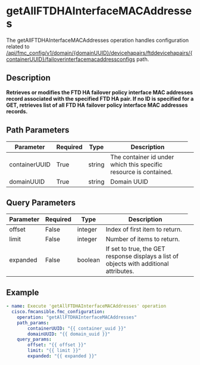 # getAllFTDHAInterfaceMACAddresses

The getAllFTDHAInterfaceMACAddresses operation handles configuration related to [/api/fmc_config/v1/domain/{domainUUID}/devicehapairs/ftddevicehapairs/{containerUUID}/failoverinterfacemacaddressconfigs](/paths//api/fmc_config/v1/domain/{domain_uuid}/devicehapairs/ftddevicehapairs/{container_uuid}/failoverinterfacemacaddressconfigs.md) path.&nbsp;
## Description
**Retrieves or modifies the FTD HA failover policy interface MAC addresses record associated with the specified FTD HA pair. If no ID is specified for a GET, retrieves list of all FTD HA failover policy interface MAC addresses records.**

## Path Parameters
| Parameter | Required | Type | Description |
| --------- | -------- | ---- | ----------- |
| containerUUID | True | string <td colspan=3> The container id under which this specific resource is contained. |
| domainUUID | True | string <td colspan=3> Domain UUID |

## Query Parameters
| Parameter | Required | Type | Description |
| --------- | -------- | ---- | ----------- |
| offset | False | integer <td colspan=3> Index of first item to return. |
| limit | False | integer <td colspan=3> Number of items to return. |
| expanded | False | boolean <td colspan=3> If set to true, the GET response displays a list of objects with additional attributes. |

## Example
```yaml
- name: Execute 'getAllFTDHAInterfaceMACAddresses' operation
  cisco.fmcansible.fmc_configuration:
    operation: "getAllFTDHAInterfaceMACAddresses"
    path_params:
        containerUUID: "{{ container_uuid }}"
        domainUUID: "{{ domain_uuid }}"
    query_params:
        offset: "{{ offset }}"
        limit: "{{ limit }}"
        expanded: "{{ expanded }}"

```